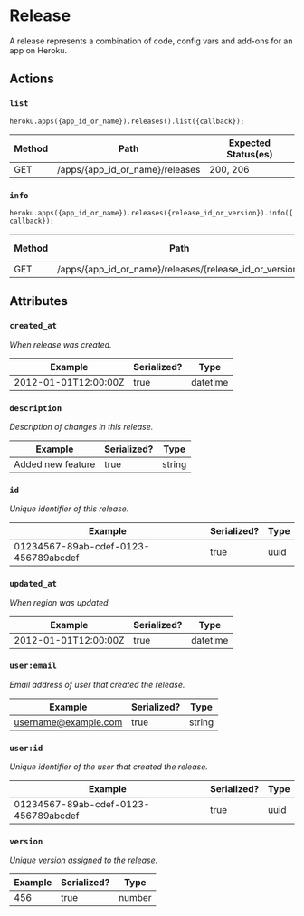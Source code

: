 # Release

A release represents a combination of code, config vars and add-ons for an app on Heroku.

## Actions

### `list`

`heroku.apps({app_id_or_name}).releases().list({callback});`

Method | Path | Expected Status(es)
--- | --- | ---
GET | /apps/{app_id_or_name}/releases | 200, 206

### `info`

`heroku.apps({app_id_or_name}).releases({release_id_or_version}).info({callback});`

Method | Path | Expected Status(es)
--- | --- | ---
GET | /apps/{app_id_or_name}/releases/{release_id_or_version} | 200

## Attributes

### `created_at`

*When release was created.*

Example | Serialized? | Type
--- | --- | ---
2012-01-01T12:00:00Z | true | datetime

### `description`

*Description of changes in this release.*

Example | Serialized? | Type
--- | --- | ---
Added new feature | true | string

### `id`

*Unique identifier of this release.*

Example | Serialized? | Type
--- | --- | ---
01234567-89ab-cdef-0123-456789abcdef | true | uuid

### `updated_at`

*When region was updated.*

Example | Serialized? | Type
--- | --- | ---
2012-01-01T12:00:00Z | true | datetime

### `user:email`

*Email address of user that created the release.*

Example | Serialized? | Type
--- | --- | ---
username@example.com | true | string

### `user:id`

*Unique identifier of the user that created the release.*

Example | Serialized? | Type
--- | --- | ---
01234567-89ab-cdef-0123-456789abcdef | true | uuid

### `version`

*Unique version assigned to the release.*

Example | Serialized? | Type
--- | --- | ---
456 | true | number


